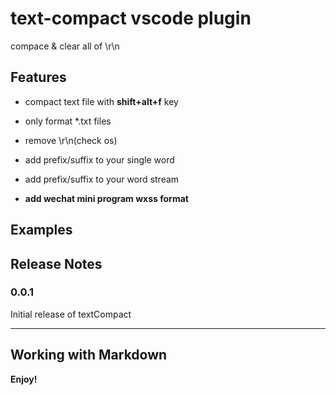 # text-compact vscode plugin

compace & clear all of \r\n 

## Features

* compact text file with **shift+alt+f** key

* only format *.txt files

* remove \r\n(check os)

* add prefix/suffix to your single word

* add prefix/suffix to your word stream

* **add wechat mini program wxss format**

## Examples




## Release Notes

### 0.0.1

Initial release of textCompact


-----------------------------------------------------------------------------------------------------------

## Working with Markdown

**Enjoy!**
